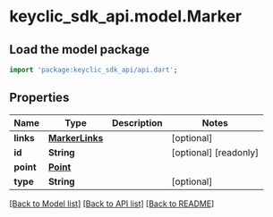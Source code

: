 # keyclic_sdk_api.model.Marker

## Load the model package
```dart
import 'package:keyclic_sdk_api/api.dart';
```

## Properties
Name | Type | Description | Notes
------------ | ------------- | ------------- | -------------
**links** | [**MarkerLinks**](MarkerLinks.md) |  | [optional] 
**id** | **String** |  | [optional] [readonly] 
**point** | [**Point**](Point.md) |  | 
**type** | **String** |  | [optional] 

[[Back to Model list]](../README.md#documentation-for-models) [[Back to API list]](../README.md#documentation-for-api-endpoints) [[Back to README]](../README.md)


